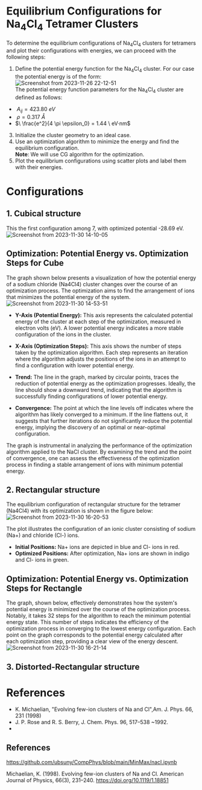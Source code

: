 # Equilibrium Configurations for Na<sub>4</sub>Cl<sub>4</sub> Tetramer Clusters

To determine the equilibrium configurations of Na<sub>4</sub>Cl<sub>4</sub> clusters for tetramers and plot their configurations with energies, we can proceed with the following steps:

1. Define the potential energy function for the Na<sub>4</sub>Cl<sub>4</sub> cluster.
   For our case the potential energy is of the form:
![Screenshot from 2023-11-26 22-12-51](https://github.com/tirthbha/23-Homework7G1/assets/143649367/afc6ae15-76d1-41ef-80e6-0ca3a6e33c25)  
The potential energy function parameters for the Na<sub>4</sub>Cl<sub>4</sub> cluster are defined as follows:
- $\ A_{ij} = 423.80 \ eV$
- $\ \rho = 0.317 \ Å$
- $\ \frac{e^2}{4 \pi \epsilon_0} = 1.44 \ eV·nm$


3. Initialize the cluster geometry to an ideal case.
4. Use an optimization algorithm to minimize the energy and find the equilibrium configuration.  
   **Note**: We will use CG algorithm for the optimization.
6. Plot the equilibrium configurations using scatter plots and label them with their energies.

# Configurations
## 1. Cubical structure
   This the first configuration among 7, with optimized potential -28.69 eV.
   ![Screenshot from 2023-11-30 14-10-05](https://github.com/tirthbha/23-Homework7G1/assets/143649367/22b9d223-0104-4127-a7b7-067413e24069)

   ## Optimization: Potential Energy vs. Optimization Steps for Cube

The graph shown below presents a visualization of how the potential energy of a sodium chloride (Na4Cl4) cluster changes over the course of an optimization process. The optimization aims to find the arrangement of ions that minimizes the potential energy of the system.  
![Screenshot from 2023-11-30 14-53-51](https://github.com/tirthbha/23-Homework7G1/assets/143649367/2418e0b3-72f0-4f0f-bc81-04f9aa1f68a9)



- **Y-Axis (Potential Energy):** This axis represents the calculated potential energy of the cluster at each step of the optimization, measured in electron volts (eV). A lower potential energy indicates a more stable configuration of the ions in the cluster.
  
- **X-Axis (Optimization Steps):** This axis shows the number of steps taken by the optimization algorithm. Each step represents an iteration where the algorithm adjusts the positions of the ions in an attempt to find a configuration with lower potential energy.
  
- **Trend:** The line in the graph, marked by circular points, traces the reduction of potential energy as the optimization progresses. Ideally, the line should show a downward trend, indicating that the algorithm is successfully finding configurations of lower potential energy.



- **Convergence:** The point at which the line levels off indicates where the algorithm has likely converged to a minimum. If the line flattens out, it suggests that further iterations do not significantly reduce the potential energy, implying the discovery of an optimal or near-optimal configuration.


The graph is instrumental in analyzing the performance of the optimization algorithm applied to the NaCl cluster. By examining the trend and the point of convergence, one can assess the effectiveness of the optimization process in finding a stable arrangement of ions with minimum potential energy.
## 2. Rectangular structure

The equilibrium configuration of rectangular structure for the tetramer (Na4Cl4) with its optimization is shown in the figure below:  
![Screenshot from 2023-11-30 16-20-53](https://github.com/tirthbha/23-Homework7G1/assets/143649367/fd02f960-11c0-4d48-b392-068b8670d2e0)    

The plot illustrates the configuration of an ionic cluster consisting of sodium (Na+) and chloride (Cl-) ions. 

- **Initial Positions:** Na+ ions are depicted in blue and Cl- ions in red.
- **Optimized Positions:** After optimization, Na+ ions are shown in indigo and Cl- ions in green.


 ## Optimization: Potential Energy vs. Optimization Steps for Rectangle

The graph, shown below, effectively demonstrates how the system's potential energy is minimized over the course of the optimization process. Notably, it takes 32 steps for the algorithm to reach the minimum potential energy state. This number of steps indicates the efficiency of the optimization process in converging to the lowest energy configuration. Each point on the graph corresponds to the potential energy calculated after each optimization step, providing a clear view of the energy descent.
![Screenshot from 2023-11-30 16-21-14](https://github.com/tirthbha/23-Homework7G1/assets/143649367/4b7c40f2-b1cf-44b9-a546-997aa1e32a47)  

## 3. Distorted-Rectangular structure



   
# References
   -  K. Michaelian, "Evolving few-ion clusters of Na and Cl",Am. J. Phys. 66, 231 (1998)
   -  J. P. Rose and R. S. Berry, J. Chem. Phys. 96, 517–538 ~1992.
   -


## References

https://github.com/ubsuny/CompPhys/blob/main/MinMax/nacl.ipynb


  Michaelian, K. (1998). Evolving few-ion clusters of Na and Cl. American Journal of Physics, 66(3), 231–240. https://doi.org/10.1119/1.18851


